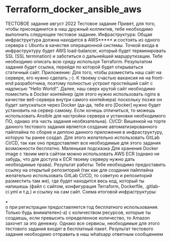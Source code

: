 # Terraform_docker_ansible_aws
ТЕСТОВОЕ задание август 2022
Тестовое задание
Привет, для того, чтобы присоединится в наш дружный коллектив, тебе необходимо выполнить следующее тестовое задание.
Инфраструктура:
Общая инфраструктура должна находится в AWS***** и состоять из одного сервера с Ubuntu в качестве операционной системы. Точкой входа в инфраструктуру будет AWS load-balancer, который будет терминировать SSL (SSL termination) и заботиться о дальнейшей маршрутизации. Тебе необходимо описать всю среду используя Terraform. Результатом задания будет ссылка, перейдя по которой будет открываться статичный сайт.
Приложение:
Для того, чтобы разместить наш сайт на сервере, его нужно сделать ;-). К твоему счастью вакансия не на front-end разработчика, поэтому полностью устроит простейший сайт с надписью “Hello World!”. Далее, наш сверх крутой сайт необходимо поместить в Docker контейнер (для этого нужно использовать nginx в качестве веб-сервера внутри самого контейнера) поскольку позже он будет запускаться через Docker (да-да, тебе его [Docker] нужно будет установить на сервер самому. Если хочешь отличиться, то можешь использовать Ansible для настройки сервера и установки необходимого ПО, однако эта часть задания необязательна).
CI/CD:
Вишенкой на торте данного тестового задания является создание автоматизированного пайплайна по сборке и деплою данного приложения в инфраструктуру, которую ты ранее создал. Для этого желательно использовать GitLab CI/CD, так как оно предоставляет все необходимые для этого задания возможности бесплатно.
Маленькая подсказка
Для хранения Docker image с твоим мега сайтом можно использовать AWS ECR (однако не забудь, что для доступа к ECR твоему серверу нужно дать необходимые права).
Результат работы:
Тебе необходимо предоставить ссылку на открытый репозиторий (так как для создания пайплайна желательно использовать GitLab CI/CD, то советую и репозиторий разместить там же), где будет находится весь код, который ты напишешь (файл с сайтом, конфигурация Terraform, Dockerfile, .gitlab-ci.yml и т.д.) и ссылку на сам сайт.
Схема итоговой инфраструктуры:
 
•	
o	при регистрации предоставляется год бесплатного использования. Только будь внимателен(-а) с количеством ресурсов, которые ты создаешь, если превысить определенное количество, то Amazon захочет за это денежку. Однако все сервисы, необходимые для этого тестового задания входят в бесплатный пакет.
Результат тестового задания необходимо отправить в наш whatsapp ответным сообщением

